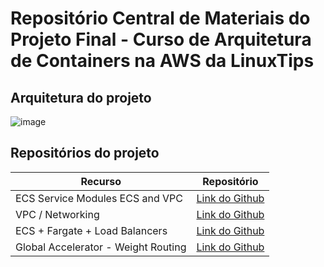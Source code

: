 # Repositório Central de Materiais do Projeto Final - Curso de Arquitetura de Containers na AWS da LinuxTips

## Arquitetura do projeto

![image](https://github.com/user-attachments/assets/ee0024b1-f08c-45e8-abd0-1e6b5924d11d)

## Repositórios do projeto

| Recurso                             | Repositório                                                                                                 |
| ----------------------------------- | ----------------------------------------------------------------------------------------------------------- |
| ECS Service Modules ECS and VPC     | [Link do Github](https://github.com/stenioignacio/linuxtips-arquitetura-containers-aws-modules)             |
| VPC / Networking                    | [Link do Github](https://github.com/stenioignacio/linuxtips-arquitetura-containers-aws-multiregion-vpc)     |
| ECS + Fargate + Load Balancers      | [Link do Github](https://github.com/stenioignacio/linuxtips-arquitetura-containers-aws-multiregion-cluster) |
| Global Accelerator - Weight Routing | [Link do Github](https://github.com/stenioignacio/linuxtips-arquitetura-containers-aws-multiregion-routing) |
